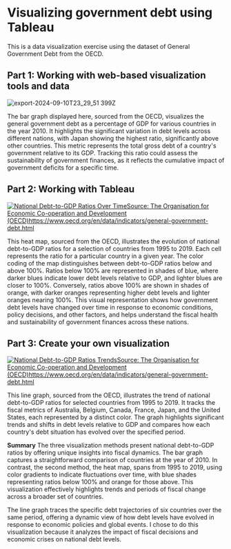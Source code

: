 # Visualizing government debt using Tableau

This is a data visualization exercise using the dataset of General Government Debt from the OECD.

## Part 1: Working with web-based visualization tools and data

![export-2024-09-10T23_29_51 399Z](https://github.com/user-attachments/assets/6468b20f-01e4-45db-8180-5eb4a735951c)

The bar graph displayed here, sourced from the OECD, visualizes the general government debt as a percentage of GDP for various countries in the year 2010. It highlights the significant variation in debt levels across different nations, with Japan showing the highest ratio, significantly above other countries. This metric represents the total gross debt of a country's government relative to its GDP. Tracking this ratio could assess the sustainability of government finances, as it reflects the cumulative impact of government deficits for a specific time.

## Part 2: Working with Tableau

<div class='tableauPlaceholder' id='viz1726008283402' style='position: relative'><noscript><a href='#'><img alt='National Debt-to-GDP Ratios Over TimeSource: The Organisation for Economic Co-operation and Development (OECD)https:&#47;&#47;www.oecd.org&#47;en&#47;data&#47;indicators&#47;general-government-debt.html ' src='https:&#47;&#47;public.tableau.com&#47;static&#47;images&#47;Go&#47;GovernmentDebtVisualization&#47;NationalDebt-to-GDPRatiosOverTime&#47;1_rss.png' style='border: none' /></a></noscript><object class='tableauViz'  style='display:none;'><param name='host_url' value='https%3A%2F%2Fpublic.tableau.com%2F' /> <param name='embed_code_version' value='3' /> <param name='site_root' value='' /><param name='name' value='GovernmentDebtVisualization&#47;NationalDebt-to-GDPRatiosOverTime' /><param name='tabs' value='no' /><param name='toolbar' value='yes' /><param name='static_image' value='https:&#47;&#47;public.tableau.com&#47;static&#47;images&#47;Go&#47;GovernmentDebtVisualization&#47;NationalDebt-to-GDPRatiosOverTime&#47;1.png' /> <param name='animate_transition' value='yes' /><param name='display_static_image' value='yes' /><param name='display_spinner' value='yes' /><param name='display_overlay' value='yes' /><param name='display_count' value='yes' /><param name='language' value='en-US' /><param name='filter' value='publish=yes' /></object></div>                
<script type='text/javascript'>                    
  var divElement = document.getElementById('viz1726008283402');                    
  var vizElement = divElement.getElementsByTagName('object')[0];                    
  vizElement.style.width='100%';vizElement.style.height=(divElement.offsetWidth*0.75)+'px';                    
  var scriptElement = document.createElement('script');                    
  scriptElement.src = 'https://public.tableau.com/javascripts/api/viz_v1.js';                    
  vizElement.parentNode.insertBefore(scriptElement, vizElement);                
</script>

This heat map, sourced from the OECD, illustrates the evolution of national debt-to-GDP ratios for a selection of countries from 1995 to 2019. Each cell represents the ratio for a particular country in a given year. The color coding of the map distinguishes between debt-to-GDP ratios below and above 100%. Ratios below 100% are represented in shades of blue, where darker blues indicate lower debt levels relative to GDP, and lighter blues are closer to 100%. Conversely, ratios above 100% are shown in shades of orange, with darker oranges representing higher debt levels and lighter oranges nearing 100%. This visual representation shows how government debt levels have changed over time in response to economic conditions, policy decisions, and other factors, and helps understand the fiscal health and sustainability of government finances across these nations.

## Part 3: Create your own visualization

<div class='tableauPlaceholder' id='viz1726008428913' style='position: relative'><noscript><a href='#'><img alt='National Debt-to-GDP Ratios TrendsSource: The Organisation for Economic Co-operation and Development (OECD)https:&#47;&#47;www.oecd.org&#47;en&#47;data&#47;indicators&#47;general-government-debt.html ' src='https:&#47;&#47;public.tableau.com&#47;static&#47;images&#47;Go&#47;GovernmentDebtVisualizationTrend&#47;NationalDebt-to-GDPRatiosTrends&#47;1_rss.png' style='border: none' /></a></noscript><object class='tableauViz'  style='display:none;'><param name='host_url' value='https%3A%2F%2Fpublic.tableau.com%2F' /> <param name='embed_code_version' value='3' /> <param name='site_root' value='' /><param name='name' value='GovernmentDebtVisualizationTrend&#47;NationalDebt-to-GDPRatiosTrends' /><param name='tabs' value='no' /><param name='toolbar' value='yes' /><param name='static_image' value='https:&#47;&#47;public.tableau.com&#47;static&#47;images&#47;Go&#47;GovernmentDebtVisualizationTrend&#47;NationalDebt-to-GDPRatiosTrends&#47;1.png' /> <param name='animate_transition' value='yes' /><param name='display_static_image' value='yes' /><param name='display_spinner' value='yes' /><param name='display_overlay' value='yes' /><param name='display_count' value='yes' /><param name='language' value='en-US' /><param name='filter' value='publish=yes' /></object></div>                
<script type='text/javascript'>                    
  var divElement = document.getElementById('viz1726008428913');                    
  var vizElement = divElement.getElementsByTagName('object')[0];                    
  vizElement.style.width='100%';vizElement.style.height=(divElement.offsetWidth*0.75)+'px';                    
  var scriptElement = document.createElement('script');                    
  scriptElement.src = 'https://public.tableau.com/javascripts/api/viz_v1.js';                    
  vizElement.parentNode.insertBefore(scriptElement, vizElement);                
</script>

This line graph, sourced from the OECD, illustrates the trend of national debt-to-GDP ratios for selected countries from 1995 to 2019. It tracks the fiscal metrics of Australia, Belgium, Canada, France, Japan, and the United States, each represented by a distinct color. The graph highlights significant trends and shifts in debt levels relative to GDP and compares how each country's debt situation has evolved over the specified period.

**Summary**
The three visualization methods present national debt-to-GDP ratios by offering unique insights into fiscal dynamics. The bar graph captures a straightforward comparison of countries at the year of 2010. In contrast, the second method, the heat map, spans from 1995 to 2019, using color gradients to indicate fluctuations over time, with blue shades representing ratios below 100% and orange for those above. This visualization effectively highlights trends and periods of fiscal change across a broader set of countries.

The line graph traces the specific debt trajectories of six countries over the same period, offering a dynamic view of how debt levels have evolved in response to economic policies and global events. I chose to do this visualization because it analyzes the impact of fiscal decisions and economic crises on national debt levels.
